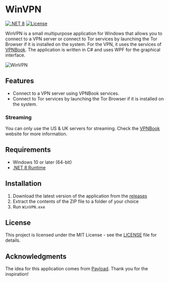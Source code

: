 # WinVPN

[![.NET 8](https://img.shields.io/badge/.NET-8.0-purple.svg)](https://dotnet.microsoft.com/download/dotnet/8.0)
[![License](https://img.shields.io/badge/License-MIT-blue.svg)](LICENSE)

WinVPN is a small multipurpose application for Windows that allows you to connect to a VPN server or connect to Tor services by launching the Tor Browser if it is installed on the system. For the VPN, it uses the services of [VPNBook](https://www.vpnbook.com/). The application is written in C# and uses WPF for the graphical interface.

![WinVPN](screenshot.jpg)

## Features

-   Connect to a VPN server using VPNBook services.
-   Connect to Tor services by launching the Tor Browser if it is installed on the system.

### Streaming

You can only use the US & UK servers for streaming. Check the [VPNBook](https://www.vpnbook.com/) website for more information.

## Requirements

-   Windows 10 or later (64-bit)
-   [.NET 8 Runtime](https://dotnet.microsoft.com/download/dotnet/8.0)

## Installation

1. Download the latest version of the application from the [releases](https://github.com/dikayx/winvpn/releases)
2. Extract the contents of the ZIP file to a folder of your choice
3. Run `WinVPN.exe`

## License

This project is licensed under the MIT License - see the [LICENSE](LICENSE) file for details.

## Acknowledgments

The idea for this application comes from [Payload](https://www.youtube.com/@_buffer). Thank you for the inspiration!
